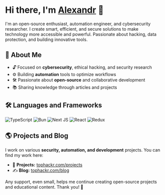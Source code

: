 # Hi there, I'm [Alexandr](https://tophackr.com/) 👀

I'm an open-source enthusiast, automation engineer, and cybersecurity researcher. I create smart, efficient, and secure solutions to make technology more accessible and powerful. Passionate about hacking, data protection, and building innovative tools.

## 🚀 About Me
- 🔓 Focused on **cybersecurity**, ethical hacking, and security research
- ⚙️ Building **automation** tools to optimize workflows
- 🛠️ Passionate about **open-source** and collaborative development
- 📚 Sharing knowledge through articles and projects

## 🛠️ Languages and Frameworks

![TypeScript](https://img.shields.io/badge/typescript-%23007ACC.svg?style=for-the-badge&logo=typescript&logoColor=white)
![Bun](https://img.shields.io/badge/Bun-%23000000.svg?style=for-the-badge&logo=bun&logoColor=white)
![Next JS](https://img.shields.io/badge/Next-black?style=for-the-badge&logo=next.js&logoColor=white)
![React](https://img.shields.io/badge/react-%2320232a.svg?style=for-the-badge&logo=react&logoColor=%2361DAFB)
![Redux](https://img.shields.io/badge/redux-%23593d88.svg?style=for-the-badge&logo=redux&logoColor=white)

## 🌎 Projects and Blog
I work on various **security, automation, and development** projects. You can find my work here:
- 📌 **Projects:** [tophackr.com/projects](https://tophackr.com/projects)
- ✍️ **Blog:** [tophackr.com/blog](https://tophackr.com/blog)

Any support, even small, helps me continue creating open-source projects and educational content. Thank you! 💙
